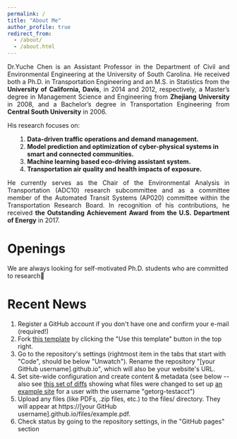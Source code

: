 ```yaml
---
permalink: /
title: "About Me"
author_profile: true
redirect_from: 
  - /about/
  - /about.html
---
```

<div style="text-align: justify"> 
Dr.Yuche Chen is an Assistant Professor in the Department of Civil and Environmental Engineering at the University of South Carolina. He received both a Ph.D. in Transportation Engineering and an M.S. in Statistics from the <b>University of California, Davis</b>, in 2014 and 2012, respectively, a Master’s degree in Management Science and Engineering from <b>Zhejiang University</b> in 2008, and a Bachelor’s degree in Transportation Engineering from <b>Central South University</b> in 2006.<br>
</div>

His research focuses on: <br>
<div style="padding-left: 1.5em;"> 
  <ol>  
    <li><b> Data-driven traffic operations and demand management.</b></li>
    <li><b> Model prediction and optimization of cyber-physical systems in smart and connected communities.</b></li>
    <li><b> Machine learning based eco-driving assistant system.</b></li>
    <li><b> Transportation air quality and health impacts of exposure.</b></li>
  </ol>
</div>
<div style="text-align: justify">
He currently serves as the Chair of the Environmental Analysis in Transportation (ADC10) research subcommittee and as a committee member of the Automated Transit Systems (AP020) committee within the Transportation Research Board. In recognition of his contributions, he received <b>the Outstanding Achievement Award from the U.S. Department of Energy</b> in 2017.<br>
</div>

Openings
======
We are always looking for self-motivated Ph.D. students who are committed to research🎉

Recent News
======
1. Register a GitHub account if you don't have one and confirm your e-mail (required!)
1. Fork [this template](https://github.com/academicpages/academicpages.github.io) by clicking the "Use this template" button in the top right. 
1. Go to the repository's settings (rightmost item in the tabs that start with "Code", should be below "Unwatch"). Rename the repository "[your GitHub username].github.io", which will also be your website's URL.
1. Set site-wide configuration and create content & metadata (see below -- also see [this set of diffs](http://archive.is/3TPas) showing what files were changed to set up [an example site](https://getorg-testacct.github.io) for a user with the username "getorg-testacct")
1. Upload any files (like PDFs, .zip files, etc.) to the files/ directory. They will appear at https://[your GitHub username].github.io/files/example.pdf.  
1. Check status by going to the repository settings, in the "GitHub pages" section
